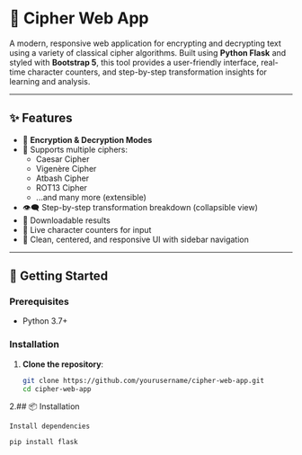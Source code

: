 # 🔐 Cipher Web App

A modern, responsive web application for encrypting and decrypting text using a variety of classical cipher algorithms. Built using **Python Flask** and styled with **Bootstrap 5**, this tool provides a user-friendly interface, real-time character counters, and step-by-step transformation insights for learning and analysis.

---

## ✨ Features

- 🔄 **Encryption & Decryption Modes**
- 🧩 Supports multiple ciphers:
  - Caesar Cipher
  - Vigenère Cipher
  - Atbash Cipher
  - ROT13 Cipher
  - ...and many more (extensible)
- 👁️‍🗨️ Step-by-step transformation breakdown (collapsible view)
- 📄 Downloadable results
- 🎯 Live character counters for input
- 🎨 Clean, centered, and responsive UI with sidebar navigation

---


## 🚀 Getting Started

### Prerequisites

- Python 3.7+

### Installation

1. **Clone the repository**:
   ```bash
   git clone https://github.com/yourusername/cipher-web-app.git
   cd cipher-web-app
2.## 📦 Installation

    Install dependencies

```bash
pip install flask


